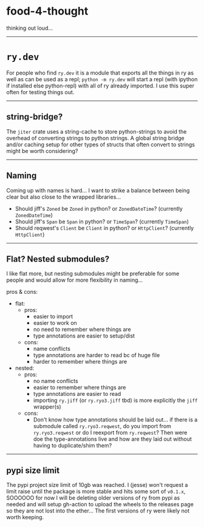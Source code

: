 # food-4-thought

thinking out loud...

---

# `ry.dev`

For people who find `ry.dev` it is a module that exports all the things in ry as
well as can be used as a repl; `python -m ry.dev` will start a repl (with
ipython if installed else python-repl) with all of ry already imported. I use
this super often for testing things out.

---

## string-bridge?

The `jiter` crate uses a string-cache to store python-strings to avoid the
overhead of converting strings to python strings. A global string bridge and/or
caching setup for other types of structs that often convert to strings might be
worth considering?

---

## Naming

Coming up with names is hard... I want to strike a balance between being clear
but also close to the wrapped libraries...

- Should jiff's `Zoned` be `Zoned` in python? or `ZonedDateTime`? (currently
  `ZonedDateTime`)
- Should jiff's `Span` be `Span` in python? or `TimeSpan`? (currently
  `TimeSpan`)
- Should reqwest's `Client` be `Client` in python? or `HttpClient`? (currently
  `HttpClient`)

---

## Flat? Nested submodules?

I like flat more, but nesting submodules might be preferable for some people and
would allow for more flexibility in naming...

pros & cons:

- flat:
  - pros:
    - easier to import
    - easier to work on
    - no need to remember where things are
    - type annotations are easier to setup/dist
  - cons:
    - name conflicts
    - type annotations are harder to read bc of huge file
    - harder to remember where things are
- nested:
  - pros:
    - no name conflicts
    - easier to remember where things are
    - type annotations are easier to read
    - importing `ry.jiff` (or `ry.ryo3.jiff` tbd) is more explicitly the `jiff`
      wrapper(s)
  - cons:
    - Don't know how type annotations should be laid out... if there is a
      submodule called `ry.ryo3.reqwest`, do you import from `ry.ryo3.reqwest`
      or do I reexport from `ry.reqwest`? Then were doe the type-annotations
      live and how are they laid out without having to duplicate/shim them?

---

## pypi size limit

The pypi project size limit of 10gb was reached. I (jesse) won't request a limit
raise until the package is more stable and hits some sort of `v0.1.x`, SOOOOOO
for now I will be deleting older versions of ry from pypi as needed and will
setup gh-action to upload the wheels to the releases page so they are not lost
into the ether... The first versions of ry were likely not worth keeping.

